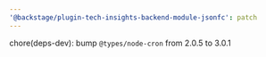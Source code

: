 ```yaml
---
'@backstage/plugin-tech-insights-backend-module-jsonfc': patch
---
```


chore(deps-dev): bump `@types/node-cron` from 2.0.5 to 3.0.1
